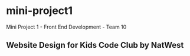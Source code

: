# mini-project1

Mini Project 1 - Front End Development - Team 10

## Website Design for Kids Code Club by NatWest
